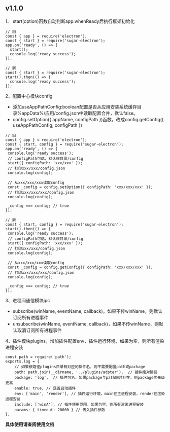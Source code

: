 ## v1.1.0
1、 start(option)函数自动判断app.whenReady后执行框架初始化

```
// 旧
const { app } = require('electron');
const { start } = require('sugar-electron');
app.on('ready', () => {
  start();
  console.log('ready success');
});

// 新
const { start } = require('sugar-electron');
start().then(() => {
  console.log('ready success');
});
```

2、配置中心模块config
- 添加useAppPathConfig:boolean配置是否从应用安装系统缓存目录%appData%/应用/config.json中读取配置合并，默认false。
- config.setOption({ appName, configPath })函数，改成config.getConfig({ useAppPathConfig, configPath })

 ```
// 旧
const { app } = require('electron');
const { start, config } = require('sugar-electron');
app.on('ready', () => {
  console.log('ready success');
  // configPath可选，默认根目录/config
  start({ configPath: 'xxx/xxx' });
  // 打印xxx/xxx/config.json
  console.log(config);
  
  // 从xxx/xxx/xxx读取config
  const _config = config.setOption({ configPath: 'xxx/xxx/xxx' });
  // 打印xxx/xxx/xxx/config.json
  console.log(config);
  
  _config === config; // true
});

// 新
const { start, config } = require('sugar-electron');
start().then(() => {
  console.log('ready success');
  // configPath可选，默认根目录/config
  start({ configPath: 'xxx/xxx' });
  // 打印xxx/xxx/config.json
  console.log(config);
  
  // 从xxx/xxx/xxx读取config
  const _config = config.getConfig({ configPath: 'xxx/xxx/xxx' });
  // 打印xxx/xxx/xxx/config.json
  console.log(config);
  
  _config === config; // true
});
```
3、进程间通信模块ipc
- subscribe(winName, eventName, callback)，如果不传winName，则默认订阅所有进程事件
- unsubscribe(winName, eventName, callback)，如果不传winName，则默认取消订阅所有进程事件

4、插件模块plugins，增加插件配置env，插件运行环境，如果为空，则所有渲染进程安装

```
const path = require('path');
exports.log = {
    // 如果根路径plugins目录有对应的插件名，则不需要配置path或package
    path: path.join(__dirname, '../plugins/adpter'),  // 插件绝对路径
    package: 'log',  // 插件包名，如果package与path同时存在，则package优先级更高
    enable: true, // 是否启动插件
    env: ['main', 'render'], // 插件运行环境，main在主进程安装，render在渲染进程安装
    include: ['winA'], // 插件使用范围，如果为空，则所有渲染进程安装
    params: { timeout: 20000 } // 传入插件参数
};
```

**具体使用请查阅使用文档**